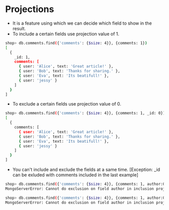 # Projections

- It is a feature using which we can decide which field to show in the result.
- To include a certain fields use projection value of 1.
```sh
shop> db.comments.find({'comments': {$size: 4}}, {comments: 1})
[
  {
    _id: 1,
    comments: [
      { user: 'Alice', text: 'Great article!' },
      { user: 'Bob', text: 'Thanks for sharing.' },
      { user: 'Eva', text: 'Its beatifull!' },
      { user: 'jessy' }
    ]
  }
]
```
- To exclude a certain fields use projection value of 0.
```sh
shop> db.comments.find({'comments': {$size: 4}}, {comments: 1, _id: 0})
[
  {
    comments: [
      { user: 'Alice', text: 'Great article!' },
      { user: 'Bob', text: 'Thanks for sharing.' },
      { user: 'Eva', text: 'Its beatifull!' },
      { user: 'jessy' }
    ]
  }
]
```
- You can't include and exclude the fields at a same time. [Exception: _id can be exluded with comments included in the last example]
```sh
shop> db.comments.find({'comments': {$size: 4}}, {comments: 1, author:0, _id: 0})
MongoServerError: Cannot do exclusion on field author in inclusion projection

shop> db.comments.find({'comments': {$size: 4}}, {comments: 1, author:0})
MongoServerError: Cannot do exclusion on field author in inclusion projection

```
